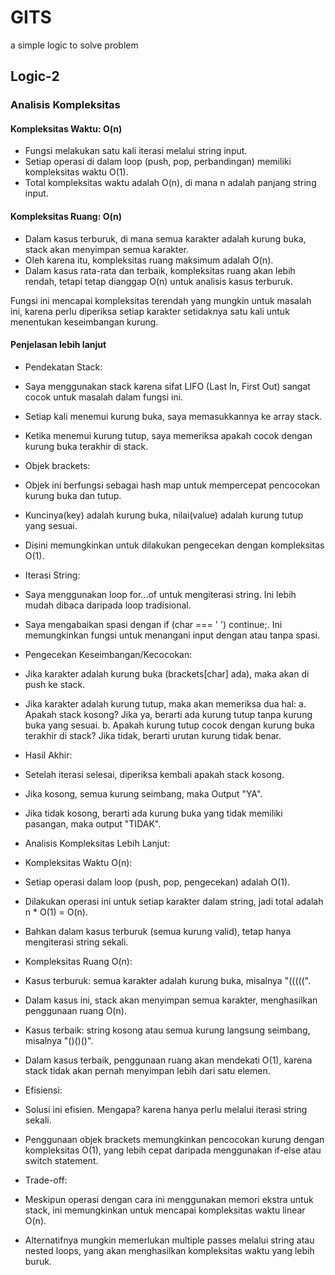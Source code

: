 # GITS
a simple logic to solve problem

## Logic-2

### Analisis Kompleksitas

#### Kompleksitas Waktu: O(n)

- Fungsi melakukan satu kali iterasi melalui string input.
- Setiap operasi di dalam loop (push, pop, perbandingan) memiliki kompleksitas waktu O(1).
- Total kompleksitas waktu adalah O(n), di mana n adalah panjang string input.

#### Kompleksitas Ruang: O(n)

- Dalam kasus terburuk, di mana semua karakter adalah kurung buka, stack akan menyimpan semua karakter.
- Oleh karena itu, kompleksitas ruang maksimum adalah O(n).
- Dalam kasus rata-rata dan terbaik, kompleksitas ruang akan lebih rendah, tetapi tetap dianggap O(n) untuk analisis kasus terburuk.

Fungsi ini mencapai kompleksitas terendah yang mungkin untuk masalah ini, karena perlu diperiksa setiap karakter setidaknya satu kali untuk menentukan keseimbangan kurung.

#### Penjelasan lebih lanjut

- Pendekatan Stack:

 - Saya menggunakan stack karena sifat LIFO (Last In, First Out) sangat cocok untuk masalah dalam fungsi ini.
 - Setiap kali menemui kurung buka, saya memasukkannya ke array stack.
 - Ketika menemui kurung tutup, saya memeriksa apakah cocok dengan kurung buka terakhir di stack.

- Objek brackets:

 - Objek ini berfungsi sebagai hash map untuk mempercepat pencocokan kurung buka dan tutup.
 - Kuncinya(key) adalah kurung buka, nilai(value) adalah kurung tutup yang sesuai.
 - Disini memungkinkan untuk dilakukan pengecekan dengan kompleksitas O(1).

- Iterasi String:

 - Saya menggunakan loop for...of untuk mengiterasi string. Ini lebih mudah dibaca daripada loop tradisional.
 - Saya mengabaikan spasi dengan if (char === ' ') continue;. Ini memungkinkan fungsi untuk menangani input dengan atau tanpa spasi.


- Pengecekan Keseimbangan/Kecocokan:

 - Jika karakter adalah kurung buka (brackets[char] ada), maka akan di push ke stack.
 - Jika karakter adalah kurung tutup, maka akan memeriksa dua hal:
   a. Apakah stack kosong? Jika ya, berarti ada kurung tutup tanpa kurung buka yang sesuai.
   b. Apakah kurung tutup cocok dengan kurung buka terakhir di stack? Jika tidak, berarti urutan kurung tidak benar.


- Hasil Akhir:

 - Setelah iterasi selesai, diperiksa kembali apakah stack kosong.
 - Jika kosong, semua kurung seimbang, maka Output "YA".
 - Jika tidak kosong, berarti ada kurung buka yang tidak memiliki pasangan, maka output "TIDAK".


- Analisis Kompleksitas Lebih Lanjut:

 - Kompleksitas Waktu O(n):

  - Setiap operasi dalam loop (push, pop, pengecekan) adalah O(1).
  - Dilakukan operasi ini untuk setiap karakter dalam string, jadi total adalah n * O(1) = O(n).
  - Bahkan dalam kasus terburuk (semua kurung valid), tetap hanya mengiterasi string sekali.


 - Kompleksitas Ruang O(n):

  - Kasus terburuk: semua karakter adalah kurung buka, misalnya "(((((".
  - Dalam kasus ini, stack akan menyimpan semua karakter, menghasilkan penggunaan ruang O(n).
  - Kasus terbaik: string kosong atau semua kurung langsung seimbang, misalnya "()()()".
  - Dalam kasus terbaik, penggunaan ruang akan mendekati O(1), karena stack tidak akan pernah menyimpan lebih dari satu elemen.


 - Efisiensi:

  - Solusi ini efisien. Mengapa? karena hanya perlu melalui iterasi string sekali.
  - Penggunaan objek brackets memungkinkan pencocokan kurung dengan kompleksitas O(1), yang lebih cepat daripada menggunakan if-else atau switch statement.


 - Trade-off:

  - Meskipun operasi dengan cara ini menggunakan memori ekstra untuk stack, ini memungkinkan untuk mencapai kompleksitas waktu linear O(n).
  - Alternatifnya mungkin memerlukan multiple passes melalui string atau nested loops, yang akan menghasilkan kompleksitas waktu yang lebih buruk.
